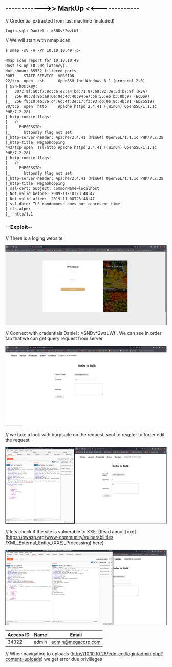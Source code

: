 ## ------------>> MarkUp <<-------------

// Credential extracted from last machine (included)

    login.sql: Daniel : >SNDv*2wzLWf

// We will start with nmap scan

    $ nmap -sV -A -Pn 10.10.10.49 -p-
    
    Nmap scan report for 10.10.10.49
    Host is up (0.20s latency).
    Not shown: 65532 filtered ports
    PORT    STATE SERVICE  VERSION
    22/tcp  open  ssh      OpenSSH for_Windows_8.1 (protocol 2.0)
    | ssh-hostkey: 
    |   3072 9f:a0:f7:8c:c6:e2:a4:bd:71:87:68:82:3e:5d:b7:9f (RSA)
    |   256 90:7d:96:a9:6e:9e:4d:40:94:e7:bb:55:eb:b3:0b:97 (ECDSA)
    |_  256 f9:10:eb:76:d4:6d:4f:3e:17:f3:93:d6:0b:8c:4b:81 (ED25519)
    80/tcp  open  http     Apache httpd 2.4.41 ((Win64) OpenSSL/1.1.1c PHP/7.2.28)
    | http-cookie-flags: 
    |   /: 
    |     PHPSESSID: 
    |_      httponly flag not set
    |_http-server-header: Apache/2.4.41 (Win64) OpenSSL/1.1.1c PHP/7.2.28
    |_http-title: MegaShopping
    443/tcp open  ssl/http Apache httpd 2.4.41 ((Win64) OpenSSL/1.1.1c PHP/7.2.28)
    | http-cookie-flags: 
    |   /: 
    |     PHPSESSID: 
    |_      httponly flag not set
    |_http-server-header: Apache/2.4.41 (Win64) OpenSSL/1.1.1c PHP/7.2.28
    |_http-title: MegaShopping
    | ssl-cert: Subject: commonName=localhost
    | Not valid before: 2009-11-10T23:48:47
    |_Not valid after:  2019-11-08T23:48:47
    |_ssl-date: TLS randomness does not represent time
    | tls-alpn: 
    |_  http/1.1
    
### --Exploit--

// There is a loging website 

![Image 1](https://github.com/W0lfySec/HTB-Writeups/blob/main/Images/MarkUp/1.png)

// Connect with cradentials Daniel : >SNDv*2wzLWf .  We can see in order tab that we can get query request from server

![Image 2](https://github.com/W0lfySec/HTB-Writeups/blob/main/Images/MarkUp/2.png)

// we take a look with burpsuite on the request, sent to reapter to furter edit the request

![Image 3](https://github.com/W0lfySec/HTB-Writeups/blob/main/Images/MarkUp/3.png)

// lets check if the site is vulnerable to XXE. (Read about [xxe](https://owasp.org/www-community/vulnerabilities
/XML_External_Entity_(XXE)_Processing) here)

![Image 4](https://github.com/W0lfySec/HTB-Writeups/blob/main/Images/MarkUp/4.png)






Access ID | Name | Email
----------|------|-------
34322 | admin | admin@megacorp.com

// When navigating to uploads (http://10.10.10.28/cdn-cgi/login/admin.php?content=uploads) we get error due privilleges

